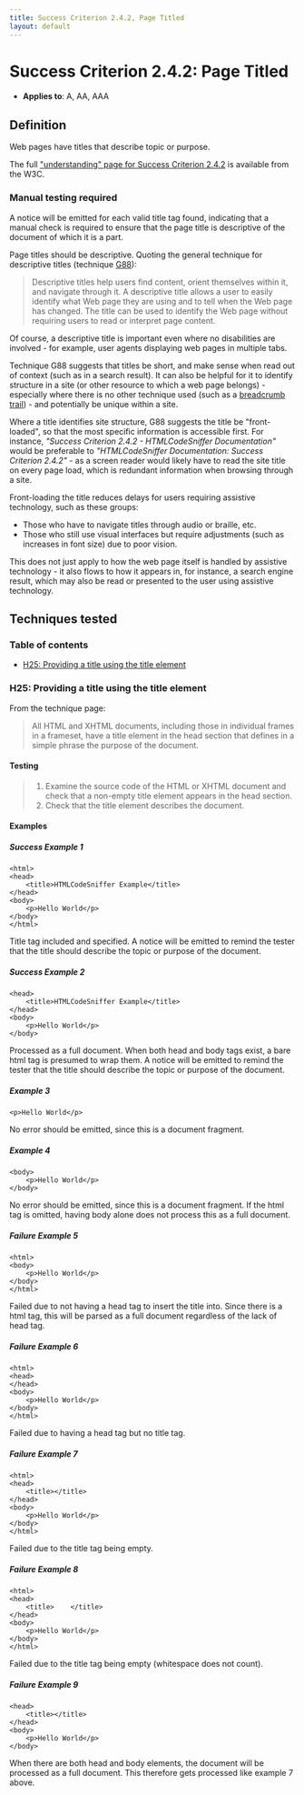 ```yaml
---
title: Success Criterion 2.4.2, Page Titled
layout: default
---
```


# Success Criterion 2.4.2: Page Titled

- **Applies to**: A, AA, AAA

## Definition

Web pages have titles that describe topic or purpose.

The full ["understanding" page for Success Criterion 2.4.2](http://www.w3.org/TR/UNDERSTANDING-WCAG20/navigation-mechanisms-title.html) is available from the W3C.

### Manual testing required

A notice will be emitted for each valid title tag found, indicating that a manual check is required to ensure that the page title is descriptive of the document of which it is a part.

Page titles should be descriptive. Quoting the general technique for descriptive titles (technique [G88][]):

> Descriptive titles help users find content, orient themselves within it, and navigate through it. A descriptive title allows a user to easily identify what Web page they are using and to tell when the Web page has changed. The title can be used to identify the Web page without requiring users to read or interpret page content.

  [G88]: http://www.w3.org/TR/2010/NOTE-WCAG20-TECHS-20101014/G88 "G88: Providing descriptive titles for Web pages"

Of course, a descriptive title is important even where no disabilities are involved - for example, user agents displaying web pages in multiple tabs.

Technique G88 suggests that titles be short, and make sense when read out of context (such as in a search result). It can also be helpful for it to identify structure in a site (or other resource to which a web page belongs) - especially where there is no other technique used (such as a [breadcrumb trail][G65]) - and potentially be unique within a site.

  [G65]: http://www.w3.org/TR/2010/NOTE-WCAG20-TECHS-20101014/G65.html "G65: Providing a breadcrumb trail"

Where a title identifies site structure, G88 suggests the title be "front-loaded", so that the most specific information is accessible first. For instance, *"Success Criterion 2.4.2 - HTMLCodeSniffer Documentation"* would be preferable to *"HTMLCodeSniffer Documentation: Success Criterion 2.4.2"* - as a screen reader would likely have to read the site title on every page load, which is redundant information when browsing through a site.

Front-loading the title reduces delays for users requiring assistive technology, such as these groups:

- Those who have to navigate titles through audio or braille, etc.
- Those who still use visual interfaces but require adjustments (such as increases in font size) due to poor vision.

This does not just apply to how the web page itself is handled by assistive technology - it also flows to how it appears in, for instance, a search engine result, which may also be read or presented to the user using assistive technology.

## Techniques tested

### Table of contents

- [H25: Providing a title using the title element](#tech-h25)

### <a id="tech-h25">H25: Providing a title using the title element</a>

From the technique page:

> All HTML and XHTML documents, including those in individual frames in a frameset, have a title element in the head section that defines in a simple phrase the purpose of the document.

#### Testing

> 1. Examine the source code of the HTML or XHTML document and check that a non-empty title element appears in the head section.
> 2. Check that the title element describes the document.

#### Examples

##### Success Example 1

    <html>
    <head>
        <title>HTMLCodeSniffer Example</title>
    </head>
    <body>
        <p>Hello World</p>
    </body>
    </html>

Title tag included and specified. A notice will be emitted to remind the tester that the title should describe the topic or purpose of the document.

##### Success Example 2

    <head>
        <title>HTMLCodeSniffer Example</title>
    </head>
    <body>
        <p>Hello World</p>
    </body>

Processed as a full document. When both head and body tags exist, a bare html tag is presumed to wrap them. A notice will be emitted to remind the tester that the title should describe the topic or purpose of the document.

##### Example 3

    <p>Hello World</p>

No error should be emitted, since this is a document fragment.

##### Example 4

    <body>
        <p>Hello World</p>
    </body>

No error should be emitted, since this is a document fragment. If the html tag is omitted, having body alone does not process this as a full document.

##### Failure Example 5

    <html>
    <body>
        <p>Hello World</p>
    </body>
    </html>

Failed due to not having a head tag to insert the title into. Since there is a html tag, this will be parsed as a full document regardless of the lack of head tag.

##### Failure Example 6

    <html>
    <head>
    </head>
    <body>
        <p>Hello World</p>
    </body>
    </html>

Failed due to having a head tag but no title tag.

##### Failure Example 7

    <html>
    <head>
        <title></title>
    </head>
    <body>
        <p>Hello World</p>
    </body>
    </html>

Failed due to the title tag being empty.

##### Failure Example 8

    <html>
    <head>
        <title>    </title>
    </head>
    <body>
        <p>Hello World</p>
    </body>
    </html>

Failed due to the title tag being empty (whitespace does not count).

##### Failure Example 9

    <head>
        <title></title>
    </head>
    <body>
        <p>Hello World</p>
    </body>

When there are both head and body elements, the document will be processed as a full document. This therefore gets processed like example 7 above.

